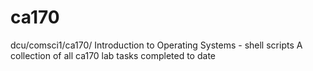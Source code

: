 # ca170
dcu/comsci1/ca170/
Introduction to Operating Systems - shell scripts
A collection of all ca170 lab tasks completed to date
